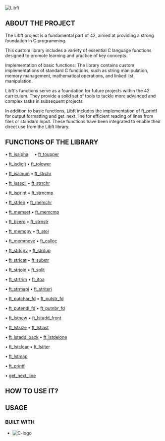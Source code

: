 <img alt="Libft" src="https://img.shields.io/badge/LIBFT-42-blue">

## ABOUT THE PROJECT

The Libft project is a fundamental part of 42, aimed at providing a strong foundation in C programming.

This custom library includes a variety of essential C language functions designed to promote learning and practice of key concepts.

Implementation of basic functions: The library contains custom implementations of standard C functions, such as string manipulation, memory management, mathematical operations, and linked list manipulation.

Libft's functions serve as a foundation for future projects within the 42 curriculum. They provide a solid set of tools to tackle more advanced and complex tasks in subsequent projects.

In addition to basic functions, Libft includes the implementation of ft_printf for output formatting and get_next_line for efficient reading of lines from files or standard input. These functions have been integrated to enable their direct use from the Libft library.

## FUNCTIONS OF THE LIBRARY

• [ft_isalpha](https://github.com/Ismaelm42/Libft/blob/main/libft/ft_isalpha.c)	&nbsp;&nbsp;&nbsp;		• [ft_toupper](https://github.com/Ismaelm42/Libft/blob/main/libft/ft_toupper.c)

• [ft_isdigit](https://github.com/Ismaelm42/Libft/blob/main/libft/ft_isdigit.c)			• [ft_tolower](https://github.com/Ismaelm42/Libft/blob/main/libft/ft_tolower.c)

• [ft_isalnum](https://github.com/Ismaelm42/Libft/blob/main/libft/ft_isalnum.c)			• [ft_strchr](https://github.com/Ismaelm42/Libft/blob/main/libft/ft_strchr.c)

• [ft_isascii](https://github.com/Ismaelm42/Libft/blob/main/libft/ft_isascii.c)			• [ft_strrchr](https://github.com/Ismaelm42/Libft/blob/main/libft/ft_strrchr.c)

• [ft_isprint](https://github.com/Ismaelm42/Libft/blob/main/libft/ft_isprint.c)			• [ft_strncmp](https://github.com/Ismaelm42/Libft/blob/main/libft/ft_strncmp.c)

• [ft_strlen](https://github.com/Ismaelm42/Libft/blob/main/libft/ft_strlen.c)			• [ft_memchr](https://github.com/Ismaelm42/Libft/blob/main/libft/ft_memchr.c)

• [ft_memset](https://github.com/Ismaelm42/Libft/blob/main/libft/ft_memset.c)			• [ft_memcmp](https://github.com/Ismaelm42/Libft/blob/main/libft/ft_memcmp.c)

• [ft_bzero](https://github.com/Ismaelm42/Libft/blob/main/libft/ft_bzero.c)			• [ft_strnstr](https://github.com/Ismaelm42/Libft/blob/main/libft/ft_strnstr.c)

• [ft_memcpy](https://github.com/Ismaelm42/Libft/blob/main/libft/ft_memcpy.c)			• [ft_atoi](https://github.com/Ismaelm42/Libft/blob/main/libft/ft_atoi.c)

• [ft_memmove](https://github.com/Ismaelm42/Libft/blob/main/libft/ft_memmove.c)			• [ft_calloc](https://github.com/Ismaelm42/Libft/blob/main/libft/ft_calloc.c)

• [ft_strlcpy](https://github.com/Ismaelm42/Libft/blob/main/libft/ft_strlcpy.c)			• [ft_strdup](https://github.com/Ismaelm42/Libft/blob/main/libft/ft_strdup.c)

• [ft_strlcat](https://github.com/Ismaelm42/Libft/blob/main/libft/ft_strlcat.c)			• [ft_substr](https://github.com/Ismaelm42/Libft/blob/main/libft/ft_substr.c)

• [ft_strjoin](https://github.com/Ismaelm42/Libft/blob/main/libft/ft_strjoin.c)			• [ft_split](https://github.com/Ismaelm42/Libft/blob/main/libft/ft_split.c)

• [ft_strtrim](https://github.com/Ismaelm42/Libft/blob/main/libft/ft_strtrim.c)			• [ft_itoa](https://github.com/Ismaelm42/Libft/blob/main/libft/ft_itoa.c)

• [ft_strmapi](https://github.com/Ismaelm42/Libft/blob/main/libft/ft_strmapi.c)			• [ft_striteri](https://github.com/Ismaelm42/Libft/blob/main/libft/ft_striteri.c)

• [ft_putchar_fd](https://github.com/Ismaelm42/Libft/blob/main/libft/ft_putchar_fd.c)			• [ft_putstr_fd](https://github.com/Ismaelm42/Libft/blob/main/libft/ft_putstr_fd.c)

• [ft_putendl_fd](https://github.com/Ismaelm42/Libft/blob/main/libft/ft_putendl_fd.c)			• [ft_putnbr_fd](https://github.com/Ismaelm42/Libft/blob/main/libft/ft_putnbr_fd.c)

• [ft_lstnew](https://github.com/Ismaelm42/Libft/blob/main/libft/ft_lstnew.c)			• [ft_lstadd_front](https://github.com/Ismaelm42/Libft/blob/main/libft/ft_lstadd_front_bonus.c)

• [ft_lstsize](https://github.com/Ismaelm42/Libft/blob/main/libft/ft_lstsize_bonus.c)			• [ft_lstlast](https://github.com/Ismaelm42/Libft/blob/main/libft/ft_lstlast_bonus.c)

• [ft_lstadd_back](https://github.com/Ismaelm42/Libft/blob/main/libft/ft_lstadd_back_bonus.c)			• [ft_lstdelone](https://github.com/Ismaelm42/Libft/blob/main/libft/ft_lstdelone_bonus.c)

• [ft_lstclear](https://github.com/Ismaelm42/Libft/blob/main/libft/ft_lstclear_bonus.c)			• [ft_lstiter](https://github.com/Ismaelm42/Libft/blob/main/libft/ft_lstiter_bonus.c)

• [ft_lstmap](https://github.com/Ismaelm42/Libft/blob/main/libft/ft_lstmap_bonus.c)


• [ft_printf](https://github.com/Ismaelm42/Libft/blob/main/libft/ft_printf.c)

• [get_next_line](https://github.com/Ismaelm42/Libft/blob/main/libft/get_next_line.c)

## HOW TO USE IT?


## USAGE


### BUILT WITH

* <img alt="C-logo" src="https://img.shields.io/badge/C-cdcdcd?style=for-the-badge&logo=Cplusplus&logoColor=2979ff">
